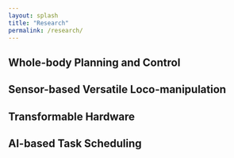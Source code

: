 ```yaml
---
layout: splash
title: "Research"
permalink: /research/
---
```


## Whole-body Planning and Control

## Sensor-based Versatile Loco-manipulation

## Transformable Hardware

## AI-based Task Scheduling
